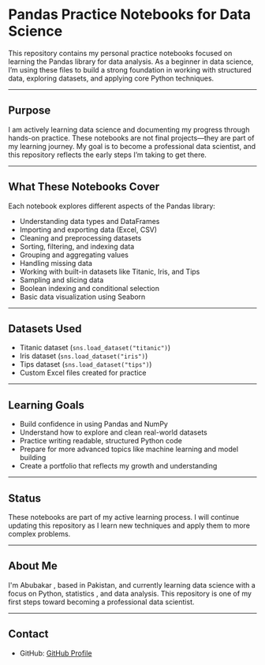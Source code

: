 # Pandas Practice Notebooks for Data Science

This repository contains my personal practice notebooks focused on learning the Pandas library for data analysis. As a beginner in data science, I’m using these files to build a strong foundation in working with structured data, exploring datasets, and applying core Python techniques.

---

## Purpose

I am actively learning data science and documenting my progress through hands-on practice. These notebooks are not final projects—they are part of my learning journey. My goal is to become a professional data scientist, and this repository reflects the early steps I’m taking to get there.

---

## What These Notebooks Cover

Each notebook explores different aspects of the Pandas library:

- Understanding data types and DataFrames
- Importing and exporting data (Excel, CSV)
- Cleaning and preprocessing datasets
- Sorting, filtering, and indexing data
- Grouping and aggregating values
- Handling missing data
- Working with built-in datasets like Titanic, Iris, and Tips
- Sampling and slicing data
- Boolean indexing and conditional selection
- Basic data visualization using Seaborn

---

## Datasets Used

- Titanic dataset (`sns.load_dataset("titanic")`)
- Iris dataset (`sns.load_dataset("iris")`)
- Tips dataset (`sns.load_dataset("tips")`)
- Custom Excel files created for practice

---

## Learning Goals

- Build confidence in using Pandas and NumPy
- Understand how to explore and clean real-world datasets
- Practice writing readable, structured Python code
- Prepare for more advanced topics like machine learning and model building
- Create a portfolio that reflects my growth and understanding

---

## Status

These notebooks are part of my active learning process. I will continue updating this repository as I learn new techniques and apply them to more complex problems.

---

## About Me

I'm Abubakar , based in Pakistan, and currently learning data science with a focus on Python, statistics , and data analysis. This repository is one of my first steps toward becoming a professional data scientist.

---

## Contact

- GitHub: [GitHub Profile](https://github.com/Abubakar-Asif?tab=repositories)